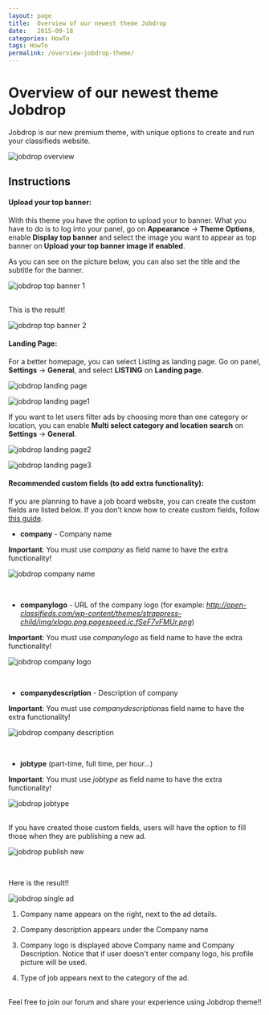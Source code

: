 ```yaml
---
layout: page
title:  Overview of our newest theme Jobdrop
date:   2015-09-18
categories: HowTo
tags: HowTo
permalink: /overview-jobdrop-theme/
---
```

# Overview of our newest theme Jobdrop

Jobdrop is our new premium theme, with unique options to create and run your classifieds website.

![jobdrop overview](http://docs.yclas.com/images/jobdrop.png)

## Instructions

#### Upload your top banner:

With this theme you have the option to upload your to banner. What you have to do is to log into your panel, go on **Appearance** -> **Theme Options**, enable **Display top banner** and select the image you want to appear as top banner on **Upload your top banner image if enabled**. 

As you can see on the picture below, you can also set the title and the subtitle for the banner.

![jobdrop top banner 1](http://docs.yclas.com/images/jobdrop-top-banner.png)

<br>
This is the result!

![jobdrop top banner 2](http://docs.yclas.com/images/jobdrop-top-banner1.png)

#### Landing Page:

For a better homepage, you can select Listing as landing page. Go on panel, **Settings** -> **General**, and select **LISTING** on **Landing page**.

![jobdrop landing page](http://docs.yclas.com/images/jobdrop-top-listing.png)

![jobdrop landing page1](http://docs.yclas.com/images/jobdrop-top-listing1.png)

If you want to let users filter ads by choosing more than one category or location, you can enable **Multi select category and location search** on **Settings** -> **General**.

![jobdrop landing page2](http://docs.yclas.com/images/jobdrop-top-listing3.png)

![jobdrop landing page3](http://docs.yclas.com/images/jobdrop-top-listing2.png)

#### Recommended custom fields (to add extra functionality):

If you are planning to have a job board website, you can create the custom fields are listed below. If you don't know how to create custom fields, follow [this guide](http://docs.yclas.com/how-to-create-custom-fields/).


+ **company​** - Company name​

**Important**: You must use _company​_ as field name to have the extra functionality!

![jobdrop company name](http://docs.yclas.com/images/jobdrop-company.png)

<br>

+ **companylogo​** - URL of the company logo​ (for example: _http://open-classifieds.com/wp-content/themes/strappress-child/img/xlogo.png.pagespeed.ic.fSeF7vFMUr.png_)

**Important**: You must use _companylogo​_ as field name to have the extra functionality!

![jobdrop company logo](http://docs.yclas.com/images/jobdrop-url.png)

<br>

+ **companydescription​** - Description of company​

**Important**: You must use _companydescription​_ as field name to have the extra functionality!

![jobdrop company description](http://docs.yclas.com/images/jobdrop-description.png)

<br>

+ **jobtype** (part-time, full time, per hour...)​​

**Important**: You must use _jobtype_ as field name to have the extra functionality!

![jobdrop jobtype](http://docs.yclas.com/images/jobdrop-jobtype.png)

<br>
If you have created those custom fields, users will have the option to fill those when they are publishing a new ad.

![jobdrop publish new](http://docs.yclas.com/images/jobdrop-publishnew.png)

<br>

Here is the result!!

![jobdrop single ad](http://docs.yclas.com/images/jobdrop-single.png)


1. Company name appears on the right, next to the ad details.

2. Company description appears under the Company name

3. Company logo is displayed above Company name and Company Description. Notice that if user doesn't enter company logo, his profile picture will be used.

4. Type of job appears next to the category of the ad.

<br>
Feel free to join our forum and share your experience using Jobdrop theme!!

















